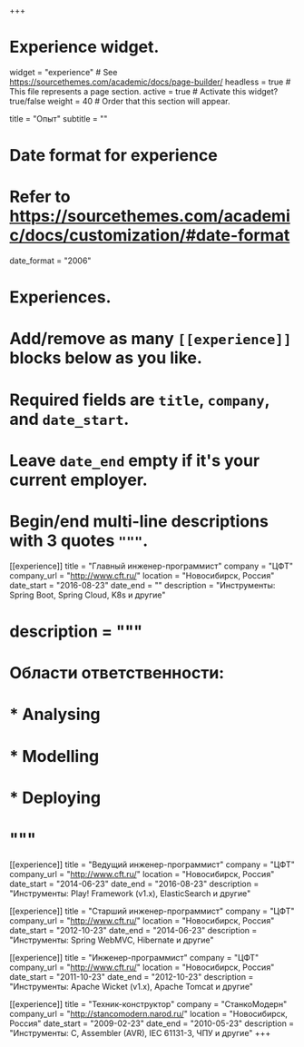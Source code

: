 +++
# Experience widget.
widget = "experience"  # See https://sourcethemes.com/academic/docs/page-builder/
headless = true  # This file represents a page section.
active = true  # Activate this widget? true/false
weight = 40  # Order that this section will appear.

title = "Опыт"
subtitle = ""

# Date format for experience
#   Refer to https://sourcethemes.com/academic/docs/customization/#date-format
date_format = "2006"

# Experiences.
#   Add/remove as many `[[experience]]` blocks below as you like.
#   Required fields are `title`, `company`, and `date_start`.
#   Leave `date_end` empty if it's your current employer.
#   Begin/end multi-line descriptions with 3 quotes `"""`.

[[experience]]
  title = "Главный инженер-программист"
  company = "ЦФТ"
  company_url = "http://www.cft.ru/"
  location = "Новосибирск, Россия"
  date_start = "2016-08-23"
  date_end = ""
  description = "Инструменты: Spring Boot, Spring Cloud, K8s и другие"
  # description = """
  # Области ответственности:

  # * Analysing
  # * Modelling
  # * Deploying
  # """

[[experience]]
  title = "Ведущий инженер-программист"
  company = "ЦФТ"
  company_url = "http://www.cft.ru/"
  location = "Новосибирск, Россия"
  date_start = "2014-06-23"
  date_end = "2016-08-23"
  description = "Инструменты: Play! Framework (v1.x), ElasticSearch и другие"

[[experience]]
  title = "Старший инженер-программист"
  company = "ЦФТ"
  company_url = "http://www.cft.ru/"
  location = "Новосибирск, Россия"
  date_start = "2012-10-23"
  date_end = "2014-06-23"
  description = "Инструменты: Spring WebMVC, Hibernate и другие"

[[experience]]
  title = "Инженер-программист"
  company = "ЦФТ"
  company_url = "http://www.cft.ru/"
  location = "Новосибирск, Россия"
  date_start = "2011-10-23"
  date_end = "2012-10-23"
  description = "Инструменты: Apache Wicket (v1.x), Apache Tomcat и другие"

[[experience]]
  title = "Техник-конструктор"
  company = "СтанкоМодерн"
  company_url = "http://stancomodern.narod.ru/"
  location = "Новосибирск, Россия"
  date_start = "2009-02-23"
  date_end = "2010-05-23"
  description = "Инструменты: C, Assembler (AVR), IEC 61131-3, ЧПУ и другие"
+++
